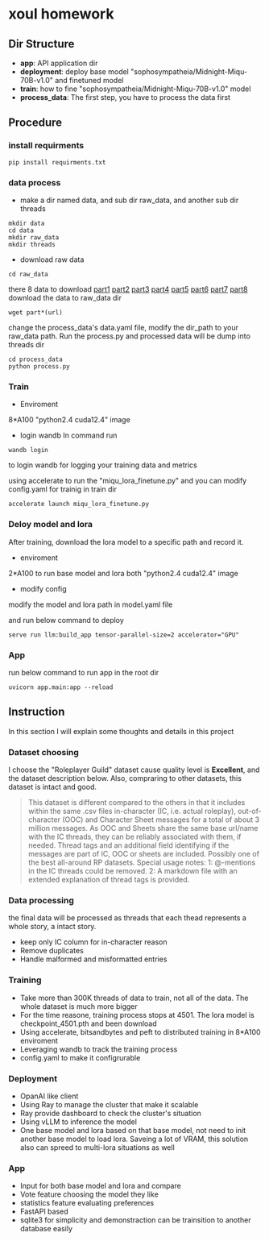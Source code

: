 # xoul homework
## Dir Structure
- **app**: API application dir
- **deployment**: deploy base model "sophosympatheia/Midnight-Miqu-70B-v1.0" and finetuned model
- **train**: how to fine "sophosympatheia/Midnight-Miqu-70B-v1.0" model
- **process_data**: The first step, you have to process the data first
## Procedure
### install requirments
```
pip install requirments.txt
```
### data process
- make a dir named data, and sub dir raw_data, and another sub dir threads
```
mkdir data
cd data
mkdir raw_data
mkdir threads
```

- download raw data
```
cd raw_data
```
there 8 data to download 
[part1](https://files.catbox.moe/uuub3g.7z)
[part2](https://files.catbox.moe/luxmdg.7z)
[part3](https://files.catbox.moe/o4bo59.7z)
[part4](https://files.catbox.moe/wpceng.7z)
[part5](https://files.catbox.moe/exl3ia.7z)
[part6](https://files.catbox.moe/q9mys3.7z)
[part7](https://files.catbox.moe/nhhnj0.7z)
[part8](https://files.catbox.moe/gqilvh.7z)
download the data to raw_data dir
```
wget part*(url)
```
change the process_data's data.yaml file, modify the dir_path to your raw_data path. Run the process.py and processed data will be dump into threads dir

```
cd process_data
python process.py
```
### Train
- Enviroment

8*A100
"python2.4 cuda12.4" image

- login wandb
In command run
```
wandb login
```
to login wandb for logging your training data and metrics

using accelerate to run the "miqu_lora_finetune.py" and you can modify config.yaml for trainig in train dir

```
accelerate launch miqu_lora_finetune.py
```
### Deloy model and lora

After training, download the lora model to a specific path and record it.
- enviroment

2*A100 to run base model and lora both
"python2.4 cuda12.4" image

- modify config

modify the model and lora path in model.yaml file

and run below command to deploy

```
serve run llm:build_app tensor-parallel-size=2 accelerator="GPU" 
```

### App

run below command to run app in the root dir

```
uvicorn app.main:app --reload
```


## Instruction

In this section I will explain some thoughts and details in this project

### Dataset choosing

I choose the "Roleplayer Guild" dataset cause quality level is **Excellent**, and the dataset description below. Also, compraring to other datasets, this dataset is intact and good.

> This dataset is different compared to the others in that it includes within the same .csv files in-character (IC, i.e. actual roleplay), out-of-character (OOC) and Character Sheet messages for a total of about 3 million messages. As OOC and Sheets share the same base url/name with the IC threads, they can be reliably associated with them, if needed. Thread tags and an additional field identifying if the messages are part of IC, OOC or sheets are included. Possibly one of the best all-around RP datasets. Special usage notes: 1: @-mentions in the IC threads could be removed. 2: A markdown file with an extended explanation of thread tags is provided.

### Data processing

the final data will be processed as threads that each thead represents a whole story, a intact story.

- keep only IC column for in-character reason 
- Remove duplicates
- Handle malformed and misformatted entries

### Training

- Take more than 300K threads of data to train, not all of the data. The whole dataset is much more bigger
- For the time reasone, training process stops at 4501. The lora model is checkpoint_4501.pth and been download
- Using accelerate, bitsandbytes and peft to distributed training in 8*A100 enviroment
- Leveraging wandb to track the training process
- config.yaml to make it configrurable

### Deployment

- OpanAI like client 
- Using Ray to manage the cluster that make it scalable
- Ray provide dashboard to check the cluster's situation
- Using vLLM to inference the model
- One base model and lora based on that base model, not need to init another base model to load lora. Saveing a lot of VRAM, this solution also can spreed to multi-lora situations as well

### App

- Input for both base model and lora and compare
- Vote feature choosing the model they like
- statistics feature evaluating preferences
- FastAPI based
- sqlite3 for simplicity and demonstraction can be trainsition to another database easily
